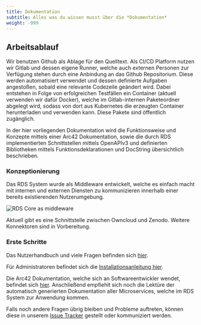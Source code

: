 ```yaml
---
title: Dokumentation
subtitle: Alles was du wissen musst über die *Dokumentation*
weight: -999
---
```


## Arbeitsablauf

Wir benutzen Github als Ablage für den Quelltext. Als CI/CD Platform nutzen wir Gitlab und dessen eigene Runner, welche auch externen Personen zur Verfügung stehen durch eine Anbindung an das Github Repositorium.
Diese werden automatisiert verwendet und dessen definierte Aufgaben angestoßen, sobald eine relevante Codezeile geändert wird. Dabei entstehen in Folge von erfolgreichen Testfällen ein Container (aktuell verwenden wir dafür Docker), welche im Gitlab-internen Paketeordner abgelegt wird, sodass von dort aus Kubernetes die erzeugten Container herunterladen und verwenden kann. Diese Pakete sind öffentlich zugänglich.

In der hier vorliegenden Dokumentation wird die Funktionsweise und Konzepte mittels einer Arc42 Dokumentation, sowie die durch RDS implementierten Schnittstellen mittels OpenAPIv3 und definierten Bibliotheken mittels Funktionsdeklarationen und DocString übersichtlich beschrieben.

### Konzeptionierung

Das RDS System wurde als Middleware entwickelt, welche es einfach macht mit internen und externen Diensten zu kommunizieren innerhalb einer bereits existierenden Nutzerumgebung.

![RDS Core as middleware](/images/rds-overview-middleware.png)

Aktuell gibt es eine Schnittstelle zwischen Owncloud und Zenodo. Weitere Konnektoren sind in Vorbereitung.

### Erste Schritte

Das Nutzerhandbuch und viele Fragen befinden sich [hier](/de/doc/manual/faq/).

Für Administratoren befindet sich die [Installationsanleitung hier](/de/doc/getting-started/k8s/).

Die Arc42 Dokumentation, welche sich an Softwareentwickler wendet, befindet sich [hier](/de/doc/arc42/indroduction/). Anschließend empfiehlt sich noch die Lektüre der automatisch generierten Dokumentation aller Microservices, welche im RDS System zur Anwendung kommen.

Falls noch andere Fragen übrig bleiben und Probleme auftreten, können diese in unserem [Issue Tracker](https://github.com/Sciebo-RDS/Sciebo-RDS/issues) gestellt oder kommuniziert werden.